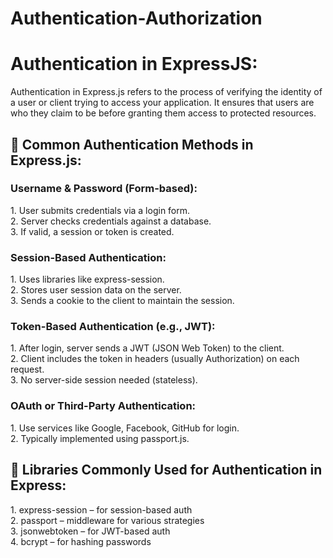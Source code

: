 # Authentication-Authorization

<h1>Authentication in ExpressJS:</h1>
Authentication in Express.js refers to the process of verifying the identity of a user or client trying to access your application. It ensures that users are who they claim to be before granting them access to protected resources.

<h2>🔐 Common Authentication Methods in Express.js:</h2>
<h3>Username & Password (Form-based):</h3>
1. User submits credentials via a login form.<br>
2. Server checks credentials against a database.<br>
3. If valid, a session or token is created.

<h3>Session-Based Authentication:</h3>
1. Uses libraries like express-session.<br>
2. Stores user session data on the server.<br>
3. Sends a cookie to the client to maintain the session.

<h3>Token-Based Authentication (e.g., JWT):</h3>
1. After login, server sends a JWT (JSON Web Token) to the client.<br>
2. Client includes the token in headers (usually Authorization) on each request.<br>
3. No server-side session needed (stateless).

<h3>OAuth or Third-Party Authentication:</h3>
1. Use services like Google, Facebook, GitHub for login.<br>
2. Typically implemented using passport.js.

<h2>🔧 Libraries Commonly Used for Authentication in Express:</h2>
1. express-session – for session-based auth<br>
2. passport – middleware for various strategies<br>
3. jsonwebtoken – for JWT-based auth<br>
4. bcrypt – for hashing passwords
